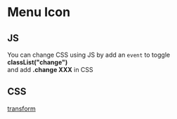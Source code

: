# Menu Icon
## JS
You can change CSS using JS by add an `event` to toggle **classList("change")**  
and add **.change XXX** in CSS
## CSS
[transform](https://developer.mozilla.org/en-US/docs/Web/CSS/transform)
